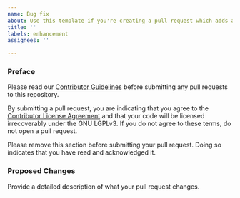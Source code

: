 ```yaml
---
name: Bug fix
about: Use this template if you're creating a pull request which adds a feature or other enhancement
title: ''
labels: enhancement
assignees: ''

---
```


### Preface

Please read our [Contributor Guidelines](https://github.com/Reforged-Hub/radium-upstream/blob/1.20.1/CONTRIBUTING.md)
before submitting any pull requests to this repository.

By submitting a pull request, you are indicating that you agree to
the [Contributor License Agreement](https://github.com/Reforged-Hub/radium-upstream/blob/1.20.1/CONTRIBUTING.md#contributor-license-agreement-cla)
and that your code will be licensed irrecoverably under the GNU LGPLv3. If you do not agree to these terms, do not open
a pull request.

Please remove this section before submitting your pull request. Doing so indicates that you have read and acknowledged
it.

### Proposed Changes
Provide a detailed description of what your pull request changes.
